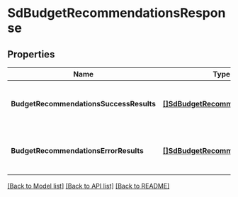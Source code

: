 # SdBudgetRecommendationsResponse

## Properties
Name | Type | Description | Notes
------------ | ------------- | ------------- | -------------
**BudgetRecommendationsSuccessResults** | [**[]SdBudgetRecommendation**](SDBudgetRecommendation.md) | List of successful budget recommendation for campaigns. | [default to null]
**BudgetRecommendationsErrorResults** | [**[]SdBudgetRecommendationError**](SDBudgetRecommendationError.md) | List of errors that occurred when generating budget recommendation. | [default to null]

[[Back to Model list]](../README.md#documentation-for-models) [[Back to API list]](../README.md#documentation-for-api-endpoints) [[Back to README]](../README.md)


